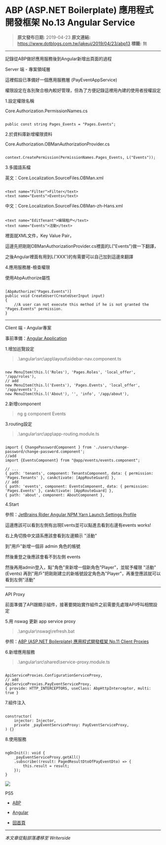 # ABP (ASP.NET Boilerplate) 應用程式開發框架 No.13 Angular Service

> **原文發布日期:** 2019-04-23
> **原文連結:** https://www.dotblogs.com.tw/jakeuj/2019/04/23/abp13
> **標籤:** 無

---

記錄從ABP做好應用服務後到Angular新增出頁面的過程

Server 端 - 專案領域層

這裡假設已準備好一個應用服務層 (PayEventAppService)

權限設定在各別聚合根內較好管理，但為了方便記錄這裡用內建的使用者授權設定

1.設定權限名稱

Core.Authorization.PermissionNames.cs

```

public const string Pages_Events = "Pages.Events";
```

2.於資料庫新增權限資料

Core.Authorization.OBManAuthorizationProvider.cs

```

context.CreatePermission(PermissionNames.Pages_Events, L("Events"));
```

3.多國語系檔

英文：Core.Localization.SourceFiles.OBMan.xml

```

<text name="Filter">Filter</text>
<text name="Events">Events</text>
```

中文：Core.Localization.SourceFiles.OBMan-zh-Hans.xml

```

<text name="EditTenant">编辑租户</text>
<text name="Events">活動</text>
```

裡面就XML文件，Key Value Pair，

這邊先把剛剛OBManAuthorizationProvider.cs裡面的L("Events")做一下翻譯，

之後Angular裡面有用到L('XXX')的有需要可以自己加到這邊來翻譯

4.應用服務層-檢查權限

使用AbpAuthorize屬性

```

[AbpAuthorize("Pages.Events")]
public void CreateUser(CreateUserInput input)
{
    //A user can not execute this method if he is not granted the "Pages.Events" permission.
}
```

---

Client 端 - Angular專案

事前準備：[Angular Application](https://dotblogs.com.tw/jakeuj/2018/12/26/angularapplication)

1.增加巡覽設定

>.\angular\src\app\layout\sidebar-nav.component.ts

```

new MenuItem(this.l('Roles'), 'Pages.Roles', 'local_offer', '/app/roles'),
// add
new MenuItem(this.l('Events'), 'Pages.Events', 'local_offer', '/app/events'),
new MenuItem(this.l('About'), '', 'info', '/app/about'),
```

2.新增component

>ng g component Events

3.routing設定

>.\angular\src\app\app-routing.module.ts

```

import { ChangePasswordComponent } from './users/change-password/change-password.component';
//add
import {EventsComponent} from "@app/events/events.component";

// ...
{ path: 'tenants', component: TenantsComponent, data: { permission: 'Pages.Tenants' }, canActivate: [AppRouteGuard] },
// add
{ path: 'events', component: EventsComponent, data: { permission: 'Pages.Events' }, canActivate: [AppRouteGuard] },
{ path: 'about', component: AboutComponent },
```

4.Start

參照：[JetBrains Rider Angular NPM Yarn Launch Settings Profile](https://dotblogs.com.tw/jakeuj/2019/03/26/riderangularlaunch)

這邊應該可以看到左側有出現Events並可以點進去看到右邊有events works!

右上角切換中文語系應該會看到左邊顯示 "活動"

到"用戶"新增一個非 admin 角色的帳號

然後重登之後應該會看不到左側 events

然後再用admin登入，點"角色"來新增一個新角色"Player"，並賦予權限 "活動"(Events)
再到"用戶"把剛剛建立的新帳號設定角色為"Player"，再重登應該就可以看到左側"活動"

---

API Proxy

前面準備了API跟顯示組件，接著要開始實作組件之前需要先處理API呼叫相關設定

5.用 nswag 更新 app service proxy

>.\angular\nswag\refresh.bat

參照：[ABP (ASP.NET Boilerplate) 應用程式開發框架 No.11 Client Proxies](https://dotblogs.com.tw/jakeuj/2019/01/18/abp11)

6.新增應用服務

>.\angular\src\shared\service-proxy.module.ts

```

ApiServiceProxies.ConfigurationServiceProxy,
// add
ApiServiceProxies.PayEventServiceProxy,
{ provide: HTTP_INTERCEPTORS, useClass: AbpHttpInterceptor, multi: true }
```

7.組件注入

```

constructor(
    injector: Injector,
    private _payEventServiceProxy: PayEventServiceProxy,
) {}
```

8.使用服務

```

ngOnInit(): void {
    _payEventServiceProxy.getAll()
    .subscribe((result: PagedResultDtoOfPayEventDto) => {
        this.result = result;
    });
}
```

![](https://card.psnprofiles.com/1/jakeuj.png)

PS5

* [ABP](/jakeuj/Tags?qq=ABP)
* [Angular](/jakeuj/Tags?qq=Angular)

* [回首頁](/jakeuj)

---

*本文章從點部落遷移至 Writerside*
